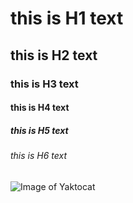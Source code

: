 # this is H1 text
## this is H2 text
### this is H3 text
#### this is H4 text
##### this is H5 text
###### this is H6 text

![Image of Yaktocat](https://octodex.github.com/images/yaktocat.png)
